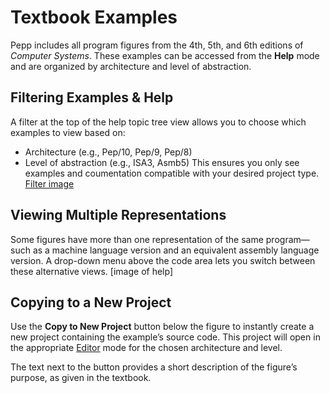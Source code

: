 # Textbook Examples
Pepp includes all program figures from the 4th, 5th, and 6th editions of *Computer Systems*.
These examples can be accessed from the **Help** mode and are organized by architecture and level of abstraction.

## Filtering Examples & Help
A filter at the top of the help topic tree view allows you to choose which examples to view based on:
* Architecture (e.g., Pep/10, Pep/9, Pep/8)
* Level of abstraction (e.g., ISA3, Asmb5)
This ensures you only see examples and coumentation compatible with your desired project type.
[Filter image]()

## Viewing Multiple Representations
Some figures have more than one representation of the same program—such as a machine language version and an equivalent assembly language version.
A drop-down menu above the code area lets you switch between these alternative views.
[image of help]

## Copying to a New Project
Use the **Copy to New Project** button below the figure to instantly create a new project containing the example’s source code.
This project will open in the appropriate [Editor]() mode for the chosen architecture and level.

The text next to the button provides a short description of the figure’s purpose, as given in the textbook.
